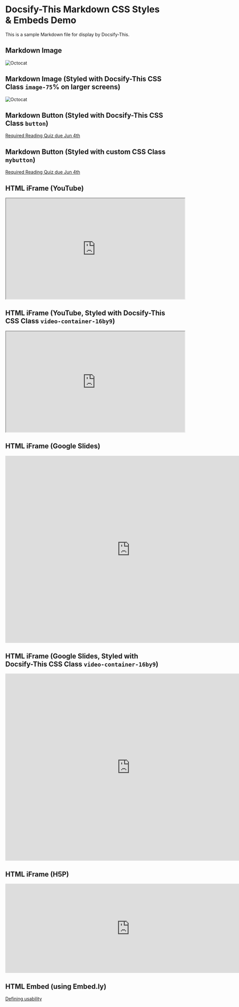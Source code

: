 # Docsify-This Markdown CSS Styles & Embeds Demo

This is a sample Markdown file for display by Docsify-This.

## Markdown Image
![Octocat](https://octodex.github.com/images/original.png)

## Markdown Image (Styled with Docsify-This CSS Class `image-75`% on larger screens)
![Octocat](https://octodex.github.com/images/original.png ':class=image-75')

## Markdown Button (Styled with Docsify-This CSS Class `button`)
[Required Reading Quiz due Jun 4th](https://canvas.sfu.ca/courses/44038/quizzes/166553 ':class=button')

<style>
.markdown-section .mybutton, .markdown-section .mybutton:hover {
  cursor: pointer;
  color: #CC0000;
  height: auto;
  display: inline-block;
  border: 2px solid #CC0000;
  border-radius: 4rem;
  margin: 2px 0px 2px 0px;
  padding: 8px 18px 8px 18px;
  line-height: 1.2rem;
  background-color: white;
  font-family: -apple-system, "Segoe UI", "Helvetica Neue", sans-serif;
  font-weight: bold;
  text-decoration: none;
}
</style>

## Markdown Button (Styled with custom CSS Class `mybutton`)
[Required Reading Quiz due Jun 4th](https://canvas.sfu.ca/courses/44038/quizzes/166553 ':class=mybutton')

## HTML iFrame (YouTube)
<iframe width="560" height="315" src="https://www.youtube.com/embed/lJIrF4YjHfQ">
</iframe>

## HTML iFrame (YouTube, Styled with Docsify-This CSS Class `video-container-16by9`)
<div class="video-container-16by9"><iframe width="560" height="315" src="https://www.youtube.com/embed/lJIrF4YjHfQ">
</iframe></div>

## HTML iFrame (Google Slides)
<iframe src="https://docs.google.com/presentation/d/e/2PACX-1vRnnRFelgw1ksq_p8Eryg3dnyLCRRLPf5fBgdwdv9p-tCIwcxqWvzDGrGbjxGHL7HqEJVpmV26ntk3a/embed?start=false&loop=false&delayms=3000" frameborder="0" width=780" height="585" allowfullscreen="true" mozallowfullscreen="true" webkitallowfullscreen="true"></iframe>

## HTML iFrame (Google Slides, Styled with Docsify-This CSS Class `video-container-16by9`)
<div class="video-container-16by9"><iframe src="https://docs.google.com/presentation/d/e/2PACX-1vRnnRFelgw1ksq_p8Eryg3dnyLCRRLPf5fBgdwdv9p-tCIwcxqWvzDGrGbjxGHL7HqEJVpmV26ntk3a/embed?start=false&loop=false&delayms=3000" frameborder="0" width=780" height="585" allowfullscreen="true" mozallowfullscreen="true" webkitallowfullscreen="true"></iframe></div>

## HTML iFrame (H5P) 
<iframe src="https://h5p.org/h5p/embed/214115" width="778" height="279" frameborder="0" allowfullscreen="allowfullscreen" allow="geolocation *; microphone *; camera *; midi *; encrypted-media *" title="User-Centered Design"></iframe><script src="https://h5p.org/sites/all/modules/h5p/library/js/h5p-resizer.js" charset="UTF-8"></script>

## HTML Embed (using Embed.ly) 
<a class="embedly-card" data-card-controls="0" data-card-align="left" href="https://blog.prototypr.io/defining-usability-e7bf42e8abd0">Defining usability</a>
